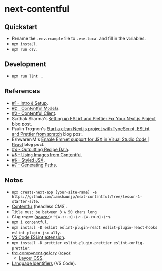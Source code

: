 # next-contentful

## Quickstart

- Rename the `.env.example` file to `.env.local` and fill in the variables.
- `npm install`.
- `npm run dev`.

## Development

- `npm run lint .`.

## References

- [#1 - Intro & Setup](https://youtu.be/m9mNsYJbkNg).
- [#2 - Contentful Models](https://youtu.be/otLsndcnqKM).
- [#3 - Contentful Client](https://youtu.be/sougdtlQlEk).
- Sarthak Sharma's [Setting up ESLint and Prettier For Your Next.js Project](https://xenox.dev/setting-up-eslint-and-prettier-for-next-js-project/) blog post.
- Paulin Trognon's [Start a clean Next.js project with TypeScript, ESLint and Prettier from scratch](https://paulintrognon.fr/blog/typescript-prettier-eslint-next-js) blog post.
- Eshwaren M's [Enable Emmet support for JSX in Visual Studio Code | React](https://medium.com/@eshwaren/enable-emmet-support-for-jsx-in-visual-studio-code-react-f1f5dfe8809c) blog post.
- [#4 - Outputting Recipe Data](https://youtu.be/r-Xn1EQD_aU).
- [#5 - Using Images from Contentful](https://youtu.be/Mdx3ywlnzk8).
- [#6 - Styled JSX](https://youtu.be/IJjgueLbhic).
- [#7 - Generating Paths](https://youtu.be/DRF1KBTH15k).

## Notes

- `npx create-next-app [your-site-name] -e https://github.com/iamshaunjp/next-contentful/tree/lesson-1-starter-site`.
- [Contentful](https://www.contentful.com/) (headless CMS).
- `Title must be between 3 & 50 chars long`.
- Slug regex ([source](https://stackoverflow.com/a/19256344)): `^[a-z0-9]+(?:-[a-z0-9]+)*$`.
- `npm i contentful`.
- `npm install -D eslint eslint-plugin-react eslint-plugin-react-hooks eslint-plugin-jsx-a11y`.
- [VS Code ESLint extension](https://marketplace.visualstudio.com/items?itemName=dbaeumer.vscode-eslint).
- `npm install -D prettier eslint-plugin-prettier eslint-config-prettier`.
- [the component gallery](https://component.gallery/) ([repo](https://github.com/inbn/component-gallery)):
  - [Layout CSS](https://github.com/inbn/component-gallery/tree/master/src/css/layout).
- [Language Identifiers](https://code.visualstudio.com/docs/languages/identifiers) (VS Code).
